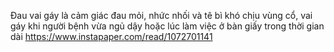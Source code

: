 Đau vai gáy là cảm giác đau mỏi, nhức nhối và tê bì khó chịu vùng cổ, vai gáy khi người bệnh vừa ngủ dậy hoặc lúc làm việc ở bàn giấy trong thời gian dài
https://www.instapaper.com/read/1072701141

